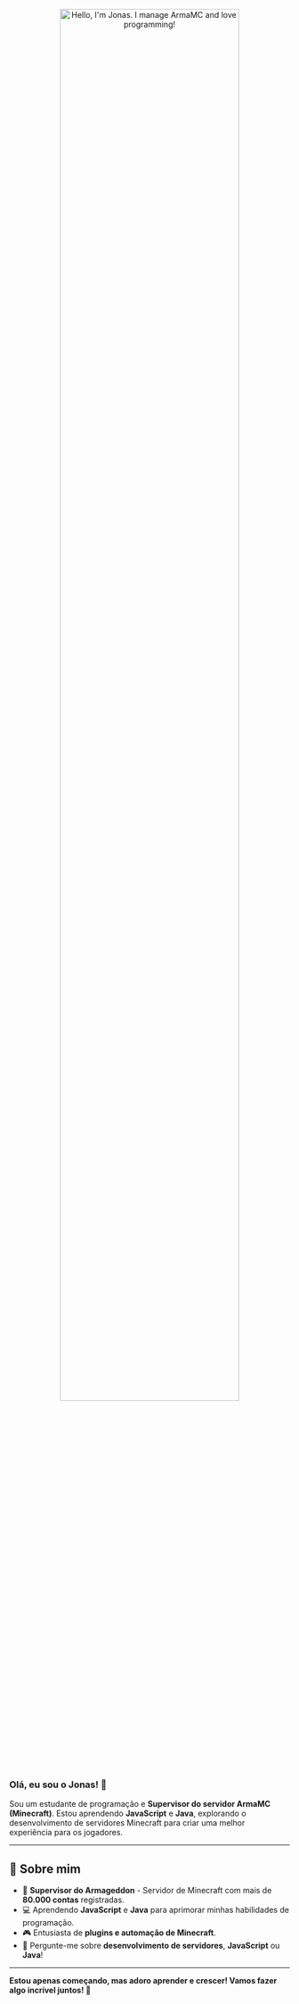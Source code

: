 <p align="center">
  <a href="https://github.com/jonasking_">
    <img width="80%" alt="Hello, I'm Jonas. I manage ArmaMC and love programming!" src="[[file:///D:/Armageddon/armamc.net/static/img/logo.png](https://avatars.githubusercontent.com/u/52539911?s=280&v=4)](https://avatars.githubusercontent.com/u/52539911?s=280&v=4)" />
  </a>
</p>

<br />

### Olá, eu sou o **Jonas**! 👋

Sou um estudante de programação e **Supervisor do servidor ArmaMC (Minecraft)**. Estou aprendendo **JavaScript** e **Java**, explorando o desenvolvimento de servidores Minecraft para criar uma melhor experiência para os jogadores.

---

## 💼 Sobre mim

- 🔧 **Supervisor do Armageddon** - Servidor de Minecraft com mais de **80.000 contas** registradas.
- 💻 Aprendendo **JavaScript** e **Java** para aprimorar minhas habilidades de programação.
- 🎮 Entusiasta de **plugins e automação de Minecraft**.
- 💬 Pergunte-me sobre **desenvolvimento de servidores**, **JavaScript** ou **Java**!


---


**Estou apenas começando, mas adoro aprender e crescer! Vamos fazer algo incrível juntos! 🚀**
